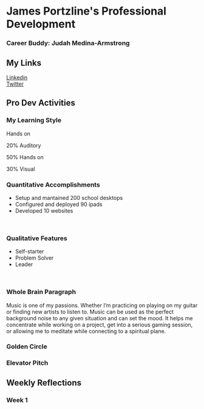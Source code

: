 # James Portzline's Professional Development
### Career Buddy: Judah Medina-Armstrong
## My Links<br>
<a href="https://www.linkedin.com/in/jamesportzline"/>Linkedin</a><br>
<a href="https://twitter.com/JamesPortzline?lang=en"/>Twitter</a>

## Pro Dev Activities

### My Learning Style

Hands on

20% Auditory

50% Hands on

30% Visual

 <h3>Quantitative Accomplishments</h3>
        <ul>
		<li>Setup and mantained 200 school desktops</li>
		<li>Configured and deployed 90 ipads</li>
		<li>Developed 10 websites</li>
	</ul>
	<br>
	<h3>Qualitative Features</h3>
	<ul>
		<li>Self-starter</li>
		<li>Problem Solver</li>
		<li>Leader</li>
	</ul>
	<br>
<h3>Whole Brain Paragraph</h3>
Music is one of my passions. Whether I’m practicing on playing on my guitar or finding new artists to listen to. Music can be used as the perfect background noise to any given situation and can set the mood. It helps me concentrate while working on a project, get into a serious gaming session, or allowing me to meditate while connecting to a spiritual plane.

### Golden Circle

### Elevator Pitch


## Weekly Reflections

### Week 1
